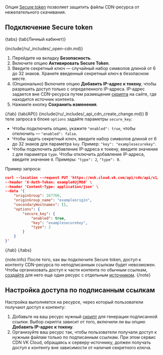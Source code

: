 
Опция [Secure token](/ru/networks/cdn/concepts/secure-token) позволяет защитить файлы CDN-ресурса от нежелательного скачивания.

## Подключение Secure token

{tabs}
{tab(Личный кабинет)}

{include(/ru/_includes/_open-cdn.md)}

1. Перейдите на вкладку **Безопасность**.
1. Включите опцию **Активировать Secure Token**.
1. Введите секретный ключ — случайный набор символов длиной от 6 до 32 знаков. Храните введенный секретный ключ в безопасном месте.
1. (Опционально) Включите опцию **Добавить IP-адрес к токену**, чтобы разрешить доступ только с определенного IP-адреса. IP-адрес задается вне CDN-ресурса путем размещения [скрипта](/ru/networks/cdn/concepts/secure-token#ipscripts) на сайте, где находится источник контента.
1. Нажмите кнопку **Сохранить изменения**.

{/tab}
{tab(API)}
{include(/ru/_includes/_api_cdn_create_change.md)}
В теле запроса в блоке `options` задайте параметры `secure_key`:

- Чтобы подключить опцию, укажите `"enabled": true`, чтобы отключить  — `"enabled": false`.
- Чтобы задать секретный ключ, введите набор символов длиной от 6 до 32 знаков для параметра `key`. Пример: `"key": "examplesecurekey"`.
- Чтобы подключить добавление IP-адреса к токену, введите значение `2` для параметра `type`. Чтобы отключить добавление IP-адреса, введите значение `0`. Примеры: `"type": 2`, `"type": 0`.

Пример запроса:

```json
curl --location --request PUT 'https://msk.cloud.vk.com/api/cdn/api/v1/projects/examplef8f67/resources/175281' \
--header 'X-Auth-Token: example6UjMOd' \
--header 'Content-Type: application/json' \
--data '{
    "originGroup": 267760,
    "originGroup_name": "exampleorigin",
    "secondaryHostnames": [],
    "options": {
        "secure_key": {
            "enabled": true, 
            "key": "examplesecurekey",
            "type": 2
        }
    }
}'
```
{/tab}
{/tabs}

{note:info}
После того, как вы подключите Secure token, доступ к контенту CDN-ресурса по неподписанным ссылкам будет невозможен.
Чтобы организовать доступ к части контента по обычным ссылкам, [создайте](/ru/networks/cdn/instructions/create-resource) для него еще один ресурс с отдельным [источником](/ru/networks/cdn/concepts/origin-groups).
{/note}

## Настройка доступа по подписанным ссылкам

Настройка выполняется на ресурсе, через который пользователи получают доступ к контенту:

1. Добавьте на ваш ресурс нужный [скрипт](/ru/networks/cdn/concepts/secure-token#scripts) для генерации подписанной ссылки. Выбор скрипта зависит от того, включили ли вы опцию **Добавить IP-адрес к токену**.
1. Организуйте ваш ресурс так, чтобы пользователи получали доступ к нужным файлам только по подписанным ссылкам. При этом сервис CDN VK Cloud, обращаясь к серверу-источнику, должен получать доступ к контенту вне зависимости от наличия секретного ключа.
